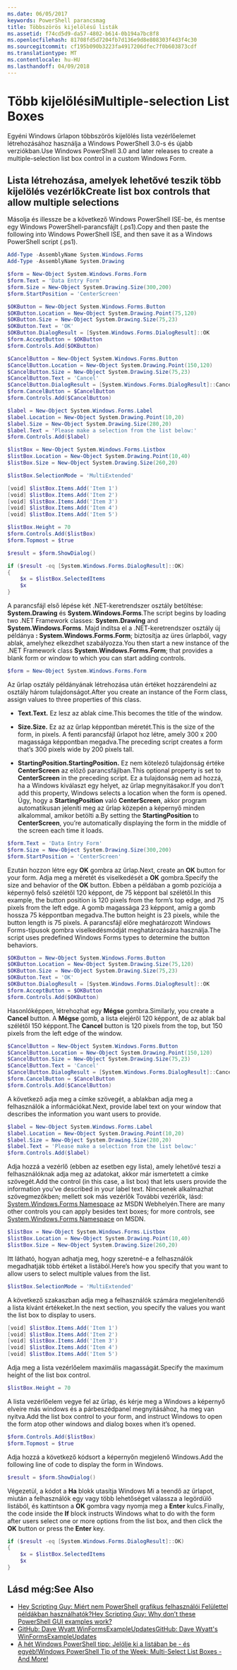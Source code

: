 ```yaml
---
ms.date: 06/05/2017
keywords: PowerShell parancsmag
title: Többszörös kijelölésű listák
ms.assetid: f74cd5d9-da57-4802-b614-0b194a7bc8f8
ms.openlocfilehash: 81708fd5d7204fb7d136e9d8e808303f4d3f4c30
ms.sourcegitcommit: cf195b090b3223fa4917206dfec7f0b603873cdf
ms.translationtype: MT
ms.contentlocale: hu-HU
ms.lasthandoff: 04/09/2018
---
```

# <a name="multiple-selection-list-boxes"></a><span data-ttu-id="7ad05-103">Több kijelölési</span><span class="sxs-lookup"><span data-stu-id="7ad05-103">Multiple-selection List Boxes</span></span>

<span data-ttu-id="7ad05-104">Egyéni Windows űrlapon többszörös kijelölés lista vezérlőelemet létrehozásához használja a Windows PowerShell 3.0-s és újabb verziókban.</span><span class="sxs-lookup"><span data-stu-id="7ad05-104">Use Windows PowerShell 3.0 and later releases to create a multiple-selection list box control in a custom Windows Form.</span></span>

## <a name="create-list-box-controls-that-allow-multiple-selections"></a><span data-ttu-id="7ad05-105">Lista létrehozása, amelyek lehetővé teszik több kijelölés vezérlők</span><span class="sxs-lookup"><span data-stu-id="7ad05-105">Create list box controls that allow multiple selections</span></span>

<span data-ttu-id="7ad05-106">Másolja és illessze be a következő Windows PowerShell ISE-be, és mentse egy Windows PowerShell-parancsfájlt (.ps1).</span><span class="sxs-lookup"><span data-stu-id="7ad05-106">Copy and then paste the following into Windows PowerShell ISE, and then save it as a Windows PowerShell script (.ps1).</span></span>

```powershell
Add-Type -AssemblyName System.Windows.Forms
Add-Type -AssemblyName System.Drawing

$form = New-Object System.Windows.Forms.Form
$form.Text = 'Data Entry Form'
$form.Size = New-Object System.Drawing.Size(300,200)
$form.StartPosition = 'CenterScreen'

$OKButton = New-Object System.Windows.Forms.Button
$OKButton.Location = New-Object System.Drawing.Point(75,120)
$OKButton.Size = New-Object System.Drawing.Size(75,23)
$OKButton.Text = 'OK'
$OKButton.DialogResult = [System.Windows.Forms.DialogResult]::OK
$form.AcceptButton = $OKButton
$form.Controls.Add($OKButton)

$CancelButton = New-Object System.Windows.Forms.Button
$CancelButton.Location = New-Object System.Drawing.Point(150,120)
$CancelButton.Size = New-Object System.Drawing.Size(75,23)
$CancelButton.Text = 'Cancel'
$CancelButton.DialogResult = [System.Windows.Forms.DialogResult]::Cancel
$form.CancelButton = $CancelButton
$form.Controls.Add($CancelButton)

$label = New-Object System.Windows.Forms.Label
$label.Location = New-Object System.Drawing.Point(10,20)
$label.Size = New-Object System.Drawing.Size(280,20)
$label.Text = 'Please make a selection from the list below:'
$form.Controls.Add($label)

$listBox = New-Object System.Windows.Forms.Listbox
$listBox.Location = New-Object System.Drawing.Point(10,40)
$listBox.Size = New-Object System.Drawing.Size(260,20)

$listBox.SelectionMode = 'MultiExtended'

[void] $listBox.Items.Add('Item 1')
[void] $listBox.Items.Add('Item 2')
[void] $listBox.Items.Add('Item 3')
[void] $listBox.Items.Add('Item 4')
[void] $listBox.Items.Add('Item 5')

$listBox.Height = 70
$form.Controls.Add($listBox)
$form.Topmost = $true

$result = $form.ShowDialog()

if ($result -eq [System.Windows.Forms.DialogResult]::OK)
{
    $x = $listBox.SelectedItems
    $x
}
```

<span data-ttu-id="7ad05-107">A parancsfájl első lépése két .NET-keretrendszer osztály betöltése: **System.Drawing** és **System.Windows.Forms**.</span><span class="sxs-lookup"><span data-stu-id="7ad05-107">The script begins by loading two .NET Framework classes: **System.Drawing** and **System.Windows.Forms**.</span></span> <span data-ttu-id="7ad05-108">Majd indítsa el a .NET-keretrendszer osztály új példánya **: System.Windows.Forms.Form**; biztosítja az üres űrlapból, vagy ablak, amelyhez elkezdhet szabályozza.</span><span class="sxs-lookup"><span data-stu-id="7ad05-108">You then start a new instance of the .NET Framework class **System.Windows.Forms.Form**; that provides a blank form or window to which you can start adding controls.</span></span>

```powershell
$form = New-Object System.Windows.Forms.Form
```

<span data-ttu-id="7ad05-109">Az űrlap osztály példányának létrehozása után értéket hozzárendelni az osztály három tulajdonságot.</span><span class="sxs-lookup"><span data-stu-id="7ad05-109">After you create an instance of the Form class, assign values to three properties of this class.</span></span>

- <span data-ttu-id="7ad05-110">**Text.**</span><span class="sxs-lookup"><span data-stu-id="7ad05-110">**Text.**</span></span> <span data-ttu-id="7ad05-111">Ez lesz az ablak címe.</span><span class="sxs-lookup"><span data-stu-id="7ad05-111">This becomes the title of the window.</span></span>

- <span data-ttu-id="7ad05-112">**Size.**</span><span class="sxs-lookup"><span data-stu-id="7ad05-112">**Size.**</span></span> <span data-ttu-id="7ad05-113">Ez az az űrlap képpontban méretét.</span><span class="sxs-lookup"><span data-stu-id="7ad05-113">This is the size of the form, in pixels.</span></span> <span data-ttu-id="7ad05-114">A fenti parancsfájl űrlapot hoz létre, amely 300 x 200 magassága képpontban megadva.</span><span class="sxs-lookup"><span data-stu-id="7ad05-114">The preceding script creates a form that’s 300 pixels wide by 200 pixels tall.</span></span>

- <span data-ttu-id="7ad05-115">**StartingPosition.**</span><span class="sxs-lookup"><span data-stu-id="7ad05-115">**StartingPosition.**</span></span> <span data-ttu-id="7ad05-116">Ez nem kötelező tulajdonság értéke **CenterScreen** az előző parancsfájlban.</span><span class="sxs-lookup"><span data-stu-id="7ad05-116">This optional property is set to **CenterScreen** in the preceding script.</span></span> <span data-ttu-id="7ad05-117">Ez a tulajdonság nem ad hozzá, ha a Windows kiválaszt egy helyet, az űrlap megnyitásakor.</span><span class="sxs-lookup"><span data-stu-id="7ad05-117">If you don’t add this property, Windows selects a location when the form is opened.</span></span> <span data-ttu-id="7ad05-118">Úgy, hogy a **StartingPosition** való **CenterScreen**, akkor program automatikusan jeleníti meg az űrlap közepén a képernyő minden alkalommal, amikor betölti a.</span><span class="sxs-lookup"><span data-stu-id="7ad05-118">By setting the **StartingPosition** to **CenterScreen**, you’re automatically displaying the form in the middle of the screen each time it loads.</span></span>

```powershell
$form.Text = 'Data Entry Form'
$form.Size = New-Object System.Drawing.Size(300,200)
$form.StartPosition = 'CenterScreen'
```

<span data-ttu-id="7ad05-119">Ezután hozzon létre egy **OK** gombra az űrlap.</span><span class="sxs-lookup"><span data-stu-id="7ad05-119">Next, create an **OK** button for your form.</span></span> <span data-ttu-id="7ad05-120">Adja meg a méretét és viselkedését a **OK** gombra.</span><span class="sxs-lookup"><span data-stu-id="7ad05-120">Specify the size and behavior of the **OK** button.</span></span> <span data-ttu-id="7ad05-121">Ebben a példában a gomb pozíciója a képernyő felső szélétől 120 képpont, de 75 képpont bal szélétől.</span><span class="sxs-lookup"><span data-stu-id="7ad05-121">In this example, the button position is 120 pixels from the form’s top edge, and 75 pixels from the left edge.</span></span> <span data-ttu-id="7ad05-122">A gomb magassága 23 képpont, amíg a gomb hossza 75 képpontban megadva.</span><span class="sxs-lookup"><span data-stu-id="7ad05-122">The button height is 23 pixels, while the button length is 75 pixels.</span></span> <span data-ttu-id="7ad05-123">A parancsfájl előre meghatározott Windows Forms-típusok gombra viselkedésmódját meghatározására használja.</span><span class="sxs-lookup"><span data-stu-id="7ad05-123">The script uses predefined Windows Forms types to determine the button behaviors.</span></span>

```powershell
$OKButton = New-Object System.Windows.Forms.Button
$OKButton.Location = New-Object System.Drawing.Size(75,120)
$OKButton.Size = New-Object System.Drawing.Size(75,23)
$OKButton.Text = 'OK'
$OKButton.DialogResult = [System.Windows.Forms.DialogResult]::OK
$form.AcceptButton = $OKButton
$form.Controls.Add($OKButton)
```

<span data-ttu-id="7ad05-124">Hasonlóképpen, létrehozhat egy **Mégse** gombra.</span><span class="sxs-lookup"><span data-stu-id="7ad05-124">Similarly, you create a **Cancel** button.</span></span> <span data-ttu-id="7ad05-125">A **Mégse** gomb, a lista elejéről 120 képpont, de az ablak bal szélétől 150 képpont.</span><span class="sxs-lookup"><span data-stu-id="7ad05-125">The **Cancel** button is 120 pixels from the top, but 150 pixels from the left edge of the window.</span></span>

```powershell
$CancelButton = New-Object System.Windows.Forms.Button
$CancelButton.Location = New-Object System.Drawing.Point(150,120)
$CancelButton.Size = New-Object System.Drawing.Size(75,23)
$CancelButton.Text = 'Cancel'
$CancelButton.DialogResult = [System.Windows.Forms.DialogResult]::Cancel
$form.CancelButton = $CancelButton
$form.Controls.Add($CancelButton)
```

<span data-ttu-id="7ad05-126">A következő adja meg a címke szövegét, a ablakban adja meg a felhasználók a információkat.</span><span class="sxs-lookup"><span data-stu-id="7ad05-126">Next, provide label text on your window that describes the information you want users to provide.</span></span>

```powershell
$label = New-Object System.Windows.Forms.Label
$label.Location = New-Object System.Drawing.Point(10,20)
$label.Size = New-Object System.Drawing.Size(280,20)
$label.Text = 'Please make a selection from the list below:'
$form.Controls.Add($label)
```

<span data-ttu-id="7ad05-127">Adja hozzá a vezérlő (ebben az esetben egy lista), amely lehetővé teszi a felhasználóknak adja meg az adatokat, akkor már ismertetett a címke szövegét.</span><span class="sxs-lookup"><span data-stu-id="7ad05-127">Add the control (in this case, a list box) that lets users provide the information you’ve described in your label text.</span></span> <span data-ttu-id="7ad05-128">Nincsenek alkalmazhat szövegmezőkben; mellett sok más vezérlők További vezérlők, lásd: [System.Windows.Forms Namespace](http://msdn.microsoft.com/library/k50ex0x9(v=vs.110).aspx) az MSDN Webhelyén.</span><span class="sxs-lookup"><span data-stu-id="7ad05-128">There are many other controls you can apply besides text boxes; for more controls, see [System.Windows.Forms Namespace](http://msdn.microsoft.com/library/k50ex0x9(v=vs.110).aspx) on MSDN.</span></span>

```powershell
$listBox = New-Object System.Windows.Forms.Listbox
$listBox.Location = New-Object System.Drawing.Point(10,40)
$listBox.Size = New-Object System.Drawing.Size(260,20)
```

<span data-ttu-id="7ad05-129">Itt látható, hogyan adhatja meg, hogy szeretné-e a felhasználók megadhatják több értéket a listából.</span><span class="sxs-lookup"><span data-stu-id="7ad05-129">Here’s how you specify that you want to allow users to select multiple values from the list.</span></span>

```powershell
$listBox.SelectionMode = 'MultiExtended'
```

<span data-ttu-id="7ad05-130">A következő szakaszban adja meg a felhasználók számára megjelenítendő a lista kívánt értékeket.</span><span class="sxs-lookup"><span data-stu-id="7ad05-130">In the next section, you specify the values you want the list box to display to users.</span></span>

```powershell
[void] $listBox.Items.Add('Item 1')
[void] $listBox.Items.Add('Item 2')
[void] $listBox.Items.Add('Item 3')
[void] $listBox.Items.Add('Item 4')
[void] $listBox.Items.Add('Item 5')
```

<span data-ttu-id="7ad05-131">Adja meg a lista vezérlőelem maximális magasságát.</span><span class="sxs-lookup"><span data-stu-id="7ad05-131">Specify the maximum height of the list box control.</span></span>

```powershell
$listBox.Height = 70
```

<span data-ttu-id="7ad05-132">A lista vezérlőelem vegye fel az űrlap, és kérje meg a Windows a képernyő elveire más windows és a párbeszédpanel megnyitásához, ha meg van nyitva.</span><span class="sxs-lookup"><span data-stu-id="7ad05-132">Add the list box control to your form, and instruct Windows to open the form atop other windows and dialog boxes when it’s opened.</span></span>

```powershell
$form.Controls.Add($listBox)
$form.Topmost = $true
```

<span data-ttu-id="7ad05-133">Adja hozzá a következő kódsort a képernyőn megjelenő Windows.</span><span class="sxs-lookup"><span data-stu-id="7ad05-133">Add the following line of code to display the form in Windows.</span></span>

```powershell
$result = $form.ShowDialog()
```

<span data-ttu-id="7ad05-134">Végezetül, a kódot a **Ha** blokk utasítja Windows Mi a teendő az űrlapot, miután a felhasználók egy vagy több lehetőséget válassza a legördülő listából, és kattintson a **OK** gombra vagy nyomja meg a **Enter**  kulcs.</span><span class="sxs-lookup"><span data-stu-id="7ad05-134">Finally, the code inside the **If** block instructs Windows what to do with the form after users select one or more options from the list box, and then click the **OK** button or press the **Enter** key.</span></span>

```powershell
if ($result -eq [System.Windows.Forms.DialogResult]::OK)
{
    $x = $listBox.SelectedItems
    $x
}
```

## <a name="see-also"></a><span data-ttu-id="7ad05-135">Lásd még:</span><span class="sxs-lookup"><span data-stu-id="7ad05-135">See Also</span></span>

- [<span data-ttu-id="7ad05-136">Hey Scripting Guy: Miért nem PowerShell grafikus felhasználói Felülettel példákban használhatók?</span><span class="sxs-lookup"><span data-stu-id="7ad05-136">Hey Scripting Guy:  Why don’t these PowerShell GUI examples work?</span></span>](http://go.microsoft.com/fwlink/?LinkId=506644)
- [<span data-ttu-id="7ad05-137">GitHub: Dave Wyatt WinFormsExampleUpdates</span><span class="sxs-lookup"><span data-stu-id="7ad05-137">GitHub: Dave Wyatt's WinFormsExampleUpdates</span></span>](https://github.com/dlwyatt/WinFormsExampleUpdates)
- [<span data-ttu-id="7ad05-138">A hét Windows PowerShell tipp: Jelölje ki a listában be - és egyéb!</span><span class="sxs-lookup"><span data-stu-id="7ad05-138">Windows PowerShell Tip of the Week:  Multi-Select List Boxes - And More!</span></span>](http://technet.microsoft.com/library/ff730950.aspx)